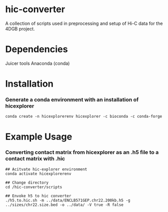# hic-converter
A collection of scripts used in preprocessing and setup of Hi-C data for the 4DGB project.

# Dependencies
Juicer tools
Anaconda (conda)

# Installation
### Generate a conda environment with an installation of hicexplorer
    conda create -n hicexplorerenv hicexplorer -c bioconda -c conda-forge

# Example Usage
### Converting contact matrix from hicexplorer as an .h5 file to a contact matrix with .hic
    ## Acitvate hic-explorer environment
    conda activate hicexplorerenv

    ## Change directory
    cd /hic-converter/scripts

    ## Envoke h5 to hic converter
    ./h5.to.hic.sh -m ../data/ENCLB571GEP.chr22.200kb.h5 -g ../sizes/chr22.size.bed -o ../data/ -V true -R false